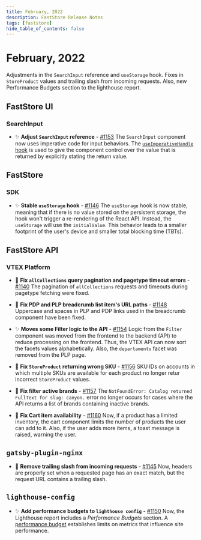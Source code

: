 ```yaml
---
title: February, 2022
description: FastStore Release Notes 
tags: [faststore]
hide_table_of_contents: false
---
```


# February, 2022

Adjustments in the `SearchInput` reference and `useStorage` hook. Fixes in `StoreProduct` values and trailing slash from incoming requests. Also, new Performance Budgets section to the lighthouse report.

<!--truncate-->

## FastStore UI

### SearchInput

- ✨ **Adjust `SearchInput` reference** - [#1153](https://github.com/vtex/faststore/pull/1153) The `SearchInput` component now uses imperative code for input behaviors. The [`useImperativeHandle` hook](https://reactjs.org/docs/hooks-reference.html#useimperativehandle) is used to give the component control over the value that is returned by explicitly stating the return value.


## FastStore
### SDK
- ✨ **Stable `useStorage` hook** - [#1146](https://github.com/vtex/faststore/pull/1146) 
The `useStorage` hook is now stable, meaning that if there is no value stored on the persistent storage, the hook won't trigger a re-rendering of the React API. Instead, the `useStorage` will use the `initialValue`. This behavior leads to a smaller footprint of the user's device and smaller total blocking time (TBTs).

## FastStore API
### VTEX Platform
- 🐛 **Fix `allCollections` query pagination and pagetype timeout errors** - [#1140](https://github.com/vtex/faststore/pull/1140) 
The pagination of `allCollections` requests and timeouts during pagetype fetching were fixed.


- 🐛 **Fix PDP and PLP breadcrumb list item's URL paths** - [#1148](https://github.com/vtex/faststore/pull/1148)
Uppercase and spaces in PLP and PDP links used in the breadcrumb component have been fixed.

- ✨ **Moves some Filter logic to the API** - [#1154](https://github.com/vtex/faststore/pull/1154) 
Logic from the `Filter` component was moved from the frontend to the backend (API) to reduce processing on the frontend. Thus, the VTEX API can now sort the facets values alphabetically. Also, the `departamento` facet was removed from the PLP page.

- 🐛 **Fix `StoreProduct` returning wrong SKU** - [#1156](https://github.com/vtex/faststore/pull/1156) 
SKU IDs on accounts in which multiple SKUs are available for each product no longer retur incorrect `StoreProduct` values.

- 🐛 **Fix filter active brands** - [#1157](https://github.com/vtex/faststore/pull/1157) 
The `NotFoundError: Catalog returned FullText for slug: canyon.` error no longer occurs for cases where the API returns a list of brands containing inactive brands.

- 🐛 **Fix Cart item availability** - [#1160](https://github.com/vtex/faststore/pull/1160) 
Now, if a product has a limited inventory, the cart component limits the number of products the user can add to it. Also, if the user adds more items, a toast message is raised, warning the user.

## `gatsby-plugin-nginx`
- 🐛 **Remove trailing slash from incoming requests** - [#1145](https://github.com/vtex/faststore/pull/1145) 
Now, headers are properly set when a requested page has an exact match, but the request URL contains a trailing slash.

## `lighthouse-config`
- ✨ **Add performance budgets to `lighthouse config`** - [#1150](https://github.com/vtex/faststore/pull/1150) 
Now, the Lighthouse report includes a *Performance Budgets* section.
A [performance budget](https://web.dev/i18n/en/performance-budgets-101/) establishes limits on metrics that influence site performance.
